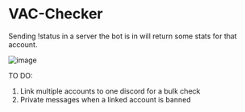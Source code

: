 # VAC-Checker
Sending !status <steamID> in a server the bot is in will return some stats for that account.
  
![image](https://github.com/deChaplin/VAC-Checker/assets/85872356/f3de5859-72b4-47b3-aa88-1c70d7317312)

TO DO:
  
  1. Link multiple accounts to one discord for a bulk check
  2. Private messages when a linked account is banned
